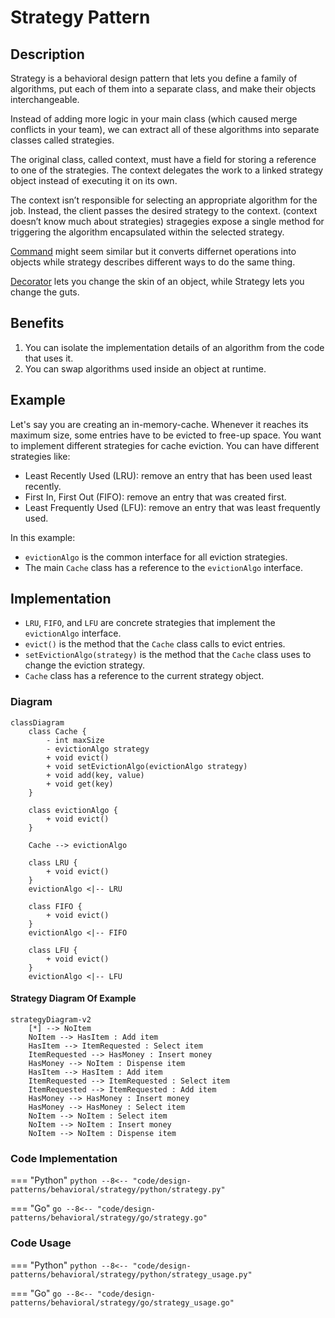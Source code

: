 # Strategy Pattern

## Description

Strategy is a behavioral design pattern that lets you define a family of algorithms, put each of them into a separate class, and make their objects interchangeable.

Instead of adding more logic in your main class (which caused merge conflicts in your team), we can extract all of these algorithms into separate classes called strategies.

The original class, called context, must have a field for storing a reference to one of the strategies. The context delegates the work to a linked strategy object instead of executing it on its own.

The context isn’t responsible for selecting an appropriate algorithm for the job. Instead, the client passes the desired strategy to the context. (context doesn’t know much about strategies) stragegies expose a single method for triggering the algorithm encapsulated within the selected strategy.

[Command](/design-patterns/behavioral/command.md) might seem similar but it converts differnet operations into objects while strategy describes different ways to do the same thing.

[Decorator](/design-patterns/structural/decorator.md) lets you change the skin of an object, while Strategy lets you change the guts.

## Benefits

1. You can isolate the implementation details of an algorithm from the code that uses it.
2. You can swap algorithms used inside an object at runtime.

## Example

Let's say you are creating an in-memory-cache. Whenever it reaches its maximum size, some entries have to be evicted to free-up space. You want to implement different strategies for cache eviction. You can have different strategies like:

- Least Recently Used (LRU): remove an entry that has been used least recently.
- First In, First Out (FIFO): remove an entry that was created first.
- Least Frequently Used (LFU): remove an entry that was least frequently used.

In this example:

- `evictionAlgo` is the common interface for all eviction strategies.
- The main `Cache` class has a reference to the `evictionAlgo` interface.

## Implementation

- `LRU`, `FIFO`, and `LFU` are concrete strategies that implement the `evictionAlgo` interface.
- `evict()` is the method that the `Cache` class calls to evict entries.
- `setEvictionAlgo(strategy)` is the method that the `Cache` class uses to change the eviction strategy.
- `Cache` class has a reference to the current strategy object.

### Diagram

```mermaid
classDiagram
    class Cache {
        - int maxSize
        - evictionAlgo strategy
        + void evict()
        + void setEvictionAlgo(evictionAlgo strategy)
        + void add(key, value)
        + void get(key)
    }

    class evictionAlgo {
        + void evict()
    }

    Cache --> evictionAlgo

    class LRU {
        + void evict()
    }
    evictionAlgo <|-- LRU

    class FIFO {
        + void evict()
    }
    evictionAlgo <|-- FIFO

    class LFU {
        + void evict()
    }
    evictionAlgo <|-- LFU
```

#### Strategy Diagram Of Example

```mermaid
strategyDiagram-v2
    [*] --> NoItem
    NoItem --> HasItem : Add item
    HasItem --> ItemRequested : Select item
    ItemRequested --> HasMoney : Insert money
    HasMoney --> NoItem : Dispense item
    HasItem --> HasItem : Add item
    ItemRequested --> ItemRequested : Select item
    ItemRequested --> ItemRequested : Add item
    HasMoney --> HasMoney : Insert money
    HasMoney --> HasMoney : Select item
    NoItem --> NoItem : Select item
    NoItem --> NoItem : Insert money
    NoItem --> NoItem : Dispense item
```

### Code Implementation

=== "Python"
    ```python
    --8<-- "code/design-patterns/behavioral/strategy/python/strategy.py"
    ```

=== "Go"
    ```go
    --8<-- "code/design-patterns/behavioral/strategy/go/strategy.go"
    ```

### Code Usage

=== "Python"
    ```python
    --8<-- "code/design-patterns/behavioral/strategy/python/strategy_usage.py"
    ```

=== "Go"
    ```go
    --8<-- "code/design-patterns/behavioral/strategy/go/strategy_usage.go"
    ```